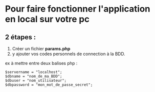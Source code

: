 
# Pour faire fonctionner l'application en local sur votre pc

## 2 étapes :

1) Créer un fichier __params.php__
2) y ajouter vos codes personnels de connection à la BDD.


ex à mettre entre deux balises php :

``
  $servername = "localhost";  
  ``  
  ``
  $dbname = "nom_de_ma_BDD";  
  ``  
  ``
  $dbuser = "nom_utilisateur";  
  ``  
  ``
  $dbpassword = "mon_mot_de_passe_secret";  
``  
